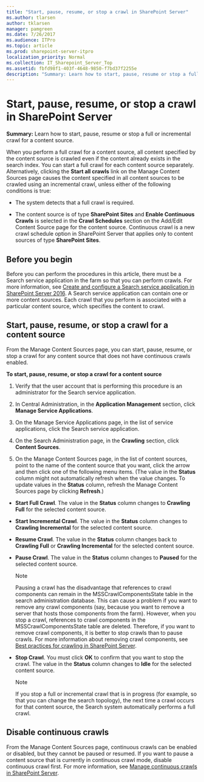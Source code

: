 ```yaml
---
title: "Start, pause, resume, or stop a crawl in SharePoint Server"
ms.author: tlarsen
author: tklarsen
manager: pamgreen
ms.date: 7/26/2017
ms.audience: ITPro
ms.topic: article
ms.prod: sharepoint-server-itpro
localization_priority: Normal
ms.collection: IT_Sharepoint_Server_Top
ms.assetid: fbfd98f1-403f-4648-9850-f7bd37f2255e
description: "Summary: Learn how to start, pause, resume or stop a full or incremental crawl for a content source."
---
```


# Start, pause, resume, or stop a crawl in SharePoint Server

 **Summary:** Learn how to start, pause, resume or stop a full or incremental crawl for a content source. 
  
When you perform a full crawl for a content source, all content specified by the content source is crawled even if the content already exists in the search index. You can start a full crawl for each content source separately. Alternatively, clicking the **Start all crawls** link on the Manage Content Sources page causes the content specified in all content sources to be crawled using an incremental crawl, unless either of the following conditions is true: 
  
- The system detects that a full crawl is required.
    
- The content source is of type **SharePoint Sites** and **Enable Continuous Crawls** is selected in the **Crawl Schedules** section on the Add/Edit Content Source page for the content source. Continuous crawl is a new crawl schedule option in SharePoint Server that applies only to content sources of type **SharePoint Sites**.
    
    
## Before you begin
<a name="begin"> </a>

Before you can perform the procedures in this article, there must be a Search service application in the farm so that you can perform crawls. For more information, see [Create and configure a Search service application in SharePoint Server 2016](create-and-configure-a-search-service-application.md). A Search service application can contain one or more content sources. Each crawl that you perform is associated with a particular content source, which specifies the content to crawl.
  
## Start, pause, resume, or stop a crawl for a content source
<a name="proc1"> </a>

From the Manage Content Sources page, you can start, pause, resume, or stop a crawl for any content source that does not have continuous crawls enabled.
  
 **To start, pause, resume, or stop a crawl for a content source**
  
1. Verify that the user account that is performing this procedure is an administrator for the Search service application.
    
2. In Central Administration, in the **Application Management** section, click **Manage Service Applications**.
    
3. On the Manage Service Applications page, in the list of service applications, click the Search service application.
    
4. On the Search Administration page, in the **Crawling** section, click **Content Sources**.
    
5. On the Manage Content Sources page, in the list of content sources, point to the name of the content source that you want, click the arrow and then click one of the following menu items. (The value in the **Status** column might not automatically refresh when the value changes. To update values in the **Status** column, refresh the Manage Content Sources page by clicking **Refresh**.)
    
  - **Start Full Crawl**. The value in the **Status** column changes to **Crawling Full** for the selected content source. 
    
  - **Start Incremental Crawl**. The value in the **Status** column changes to **Crawling Incremental** for the selected content source. 
    
  - **Resume Crawl**. The value in the **Status** column changes back to **Crawling Full** or **Crawling Incremental** for the selected content source. 
    
  - **Pause Crawl**. The value in the **Status** column changes to **Paused** for the selected content source. 
    
    > [!NOTE]
    > Pausing a crawl has the disadvantage that references to crawl components can remain in the MSSCrawlComponentsState table in the search administration database. This can cause a problem if you want to remove any crawl components (say, because you want to remove a server that hosts those components from the farm). However, when you stop a crawl, references to crawl components in the MSSCrawlComponentsState table are deleted. Therefore, if you want to remove crawl components, it is better to stop crawls than to pause crawls. For more information about removing crawl components, see [Best practices for crawling in SharePoint Server](best-practices-for-crawling.md). 
  
  - **Stop Crawl**. You must click **OK** to confirm that you want to stop the crawl. The value in the **Status** column changes to **Idle** for the selected content source. 
    
    > [!NOTE]
    > If you stop a full or incremental crawl that is in progress (for example, so that you can change the search topology), the next time a crawl occurs for that content source, the Search system automatically performs a full crawl. 
  
## Disable continuous crawls
<a name="proc2"> </a>

From the Manage Content Sources page, continuous crawls can be enabled or disabled, but they cannot be paused or resumed. If you want to pause a content source that is currently in continuous crawl mode, disable continuous crawl first. For more information, see [Manage continuous crawls in SharePoint Server](manage-continuous-crawls.md). 
  

